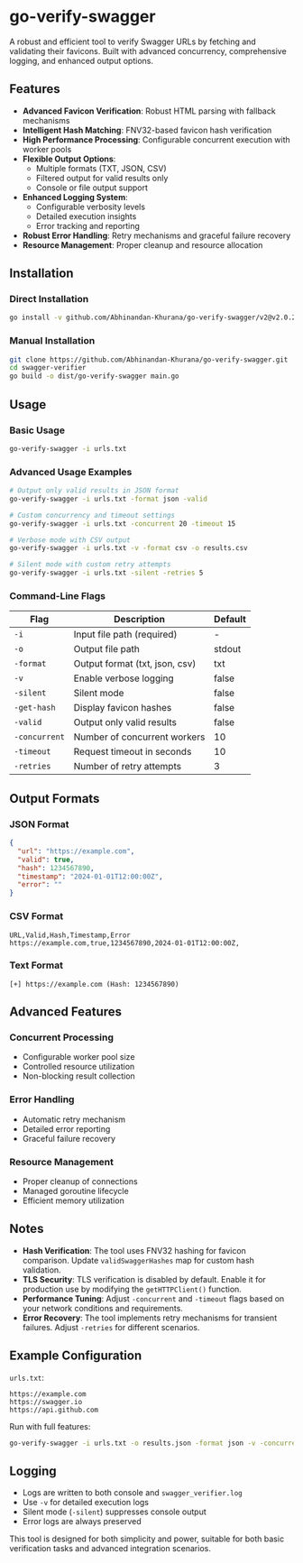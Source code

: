 # go-verify-swagger

A robust and efficient tool to verify Swagger URLs by fetching and validating their favicons. Built with advanced concurrency, comprehensive logging, and enhanced output options.

## Features

- **Advanced Favicon Verification**: Robust HTML parsing with fallback mechanisms
- **Intelligent Hash Matching**: FNV32-based favicon hash verification
- **High Performance Processing**: Configurable concurrent execution with worker pools
- **Flexible Output Options**:
  - Multiple formats (TXT, JSON, CSV)
  - Filtered output for valid results only
  - Console or file output support
- **Enhanced Logging System**:
  - Configurable verbosity levels
  - Detailed execution insights
  - Error tracking and reporting
- **Robust Error Handling**: Retry mechanisms and graceful failure recovery
- **Resource Management**: Proper cleanup and resource allocation

## Installation

### Direct Installation

```bash
go install -v github.com/Abhinandan-Khurana/go-verify-swagger/v2@v2.0.2
```

### Manual Installation

```bash
git clone https://github.com/Abhinandan-Khurana/go-verify-swagger.git
cd swagger-verifier
go build -o dist/go-verify-swagger main.go
```

## Usage

### Basic Usage

```bash
go-verify-swagger -i urls.txt
```

### Advanced Usage Examples

```bash
# Output only valid results in JSON format
go-verify-swagger -i urls.txt -format json -valid

# Custom concurrency and timeout settings
go-verify-swagger -i urls.txt -concurrent 20 -timeout 15

# Verbose mode with CSV output
go-verify-swagger -i urls.txt -v -format csv -o results.csv

# Silent mode with custom retry attempts
go-verify-swagger -i urls.txt -silent -retries 5
```

### Command-Line Flags

| Flag          | Description                    | Default |
| ------------- | ------------------------------ | ------- |
| `-i`          | Input file path (required)     | -       |
| `-o`          | Output file path               | stdout  |
| `-format`     | Output format (txt, json, csv) | txt     |
| `-v`          | Enable verbose logging         | false   |
| `-silent`     | Silent mode                    | false   |
| `-get-hash`   | Display favicon hashes         | false   |
| `-valid`      | Output only valid results      | false   |
| `-concurrent` | Number of concurrent workers   | 10      |
| `-timeout`    | Request timeout in seconds     | 10      |
| `-retries`    | Number of retry attempts       | 3       |

## Output Formats

### JSON Format

```json
{
  "url": "https://example.com",
  "valid": true,
  "hash": 1234567890,
  "timestamp": "2024-01-01T12:00:00Z",
  "error": ""
}
```

### CSV Format

```csv
URL,Valid,Hash,Timestamp,Error
https://example.com,true,1234567890,2024-01-01T12:00:00Z,
```

### Text Format

```
[+] https://example.com (Hash: 1234567890)
```

## Advanced Features

### Concurrent Processing

- Configurable worker pool size
- Controlled resource utilization
- Non-blocking result collection

### Error Handling

- Automatic retry mechanism
- Detailed error reporting
- Graceful failure recovery

### Resource Management

- Proper cleanup of connections
- Managed goroutine lifecycle
- Efficient memory utilization

## Notes

- **Hash Verification**: The tool uses FNV32 hashing for favicon comparison. Update `validSwaggerHashes` map for custom hash validation.
- **TLS Security**: TLS verification is disabled by default. Enable it for production use by modifying the `getHTTPClient()` function.
- **Performance Tuning**: Adjust `-concurrent` and `-timeout` flags based on your network conditions and requirements.
- **Error Recovery**: The tool implements retry mechanisms for transient failures. Adjust `-retries` for different scenarios.

## Example Configuration

`urls.txt`:

```
https://example.com
https://swagger.io
https://api.github.com
```

Run with full features:

```bash
go-verify-swagger -i urls.txt -o results.json -format json -v -concurrent 15 -timeout 20 -retries 5 -valid
```

## Logging

- Logs are written to both console and `swagger_verifier.log`
- Use `-v` for detailed execution logs
- Silent mode (`-silent`) suppresses console output
- Error logs are always preserved

This tool is designed for both simplicity and power, suitable for both basic verification tasks and advanced integration scenarios.
